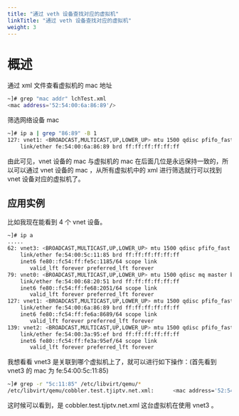 ```yaml
---
title: "通过 veth 设备查找对应的虚拟机"
linkTitle: "通过 veth 设备查找对应的虚拟机"
weight: 3
---
```


# 概述

通过 xml 文件查看虚拟机的 mac 地址

```bash
~]# grep "mac addr" lchTest.xml
<mac address='52:54:00:6a:86:89'/>
```

筛选网络设备 mac

```bash
~]# ip a | grep "86:89" -B 1
127: vnet1: <BROADCAST,MULTICAST,UP,LOWER_UP> mtu 1500 qdisc pfifo_fast master br1 state UNKNOWN group default qlen 1000
    link/ether fe:54:00:6a:86:89 brd ff:ff:ff:ff:ff:ff
```

由此可见，vnet 设备的 mac 与虚拟机的 mac 在后面几位是永远保持一致的，所以可以通过 vnet 设备的 mac ，从所有虚拟机中的 xml 进行筛选就行可以找到 vnet 设备对应的虚拟机了。

## 应用实例

比如我现在能看到 4 个 vnet 设备。

```bash
~]# ip a
.....
62: vnet3: <BROADCAST,MULTICAST,UP,LOWER_UP> mtu 1500 qdisc pfifo_fast master br1 state UNKNOWN group default qlen 1000
    link/ether fe:54:00:5c:11:85 brd ff:ff:ff:ff:ff:ff
    inet6 fe80::fc54:ff:fe5c:1185/64 scope link
       valid_lft forever preferred_lft forever
79: vnet0: <BROADCAST,MULTICAST,UP,LOWER_UP> mtu 1500 qdisc mq master br1 state UNKNOWN group default qlen 1000
    link/ether fe:54:00:68:20:51 brd ff:ff:ff:ff:ff:ff
    inet6 fe80::fc54:ff:fe68:2051/64 scope link
       valid_lft forever preferred_lft forever
127: vnet1: <BROADCAST,MULTICAST,UP,LOWER_UP> mtu 1500 qdisc pfifo_fast master br1 state UNKNOWN group default qlen 1000
    link/ether fe:54:00:6a:86:89 brd ff:ff:ff:ff:ff:ff
    inet6 fe80::fc54:ff:fe6a:8689/64 scope link
       valid_lft forever preferred_lft forever
139: vnet2: <BROADCAST,MULTICAST,UP,LOWER_UP> mtu 1500 qdisc pfifo_fast master br1 state UNKNOWN group default qlen 1000
    link/ether fe:54:00:3a:95:ef brd ff:ff:ff:ff:ff:ff
    inet6 fe80::fc54:ff:fe3a:95ef/64 scope link
       valid_lft forever preferred_lft forever
```

我想看看 vnet3 是关联到哪个虚拟机上了，就可以进行如下操作：(首先看到 vnet3 的 mac 为 fe:54:00:5c:11:85)

```bash
~]# grep -r "5c:11:85" /etc/libvirt/qemu/*
/etc/libvirt/qemu/cobbler.test.tjiptv.net.xml:      <mac address='52:54:00:5c:11:85'/>
```

这时候可以看到，是 cobbler.test.tjiptv.net.xml 这台虚拟机在使用 vnet3 。
